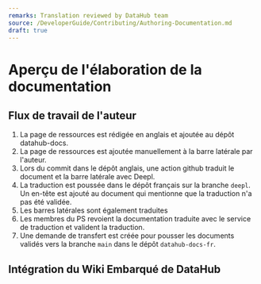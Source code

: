 ```yaml
---
remarks: Translation reviewed by DataHub team
source: /DeveloperGuide/Contributing/Authoring-Documentation.md
draft: true
---
```


# Aperçu de l'élaboration de la documentation

## Flux de travail de l'auteur

1. La page de ressources est rédigée en anglais et ajoutée au dépôt datahub-docs.
1. La page de ressources est ajoutée manuellement à la barre latérale par l'auteur.
1. Lors du commit dans le dépôt anglais, une action github traduit le document et la barre latérale avec Deepl.
1. La traduction est poussée dans le dépôt français sur la branche `deepl`. Un en-tête est ajouté au document qui mentionne que la traduction n'a pas été validée.
1. Les barres latérales sont également traduites
1. Les membres du PS revoient la documentation traduite avec le service de traduction et valident la traduction.
1. Une demande de transfert est créée pour pousser les documents validés vers la branche `main` dans le dépôt `datahub-docs-fr`.

## Intégration du Wiki Embarqué de DataHub



